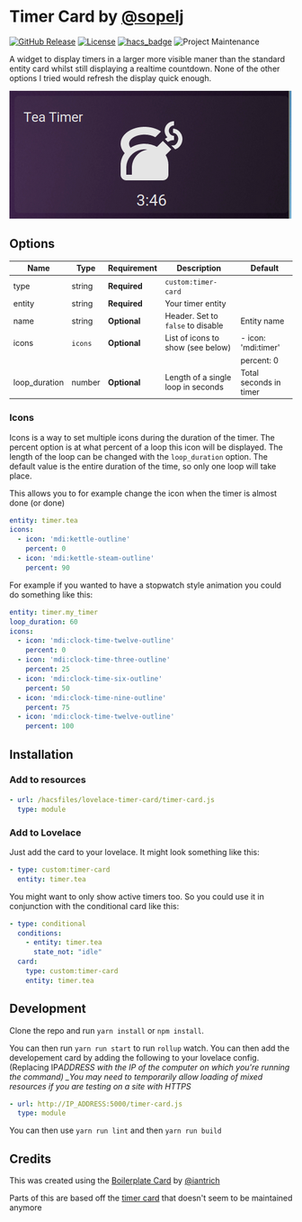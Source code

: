 # Timer Card by [@sopelj](https://www.github.com/sopelj)

[![GitHub Release](https://img.shields.io/github/release/sopelj/lovelace-timer-card.svg?style=for-the-badge)](https://github.com/sopelj/lovelace-timer-card/releases)
[![License](https://img.shields.io/github/license/sopelj/lovelace-timer-card.svg?style=for-the-badge)](LICENSE.md)
[![hacs_badge](https://img.shields.io/badge/HACS-Custom-orange.svg?style=for-the-badge)](https://github.com/custom-components/hacs)
![Project Maintenance](https://img.shields.io/maintenance/yes/2020.svg?style=for-the-badge)

A widget to display timers in a larger more visible maner than the standard entity card whilst still displaying a realtime countdown. None of the other options I tried would refresh the display quick enough.

![Example](./example.png)

## Options

| Name           | Type    | Requirement  | Description                                | Default                  |
| -------------- | ------- | ------------ | ------------------------------------------ | ------------------------ |
| type           | string  | **Required** | `custom:timer-card`                        |                          |
| entity         | string  | **Required** | Your timer entity                          |                          |
| name           | string  | **Optional** | Header. Set to `false` to disable          | Entity name              |
| icons          | `icons` | **Optional** | List of icons to show (see below)          | - icon: 'mdi:timer'      |
|                |         |              |                                            |   percent: 0             |
| loop_duration  | number  | **Optional** | Length of a single loop in seconds         | Total seconds in timer   |

### Icons

Icons is a way to set multiple icons during the duration of the timer.
The percent option is at what percent of a loop this icon will be displayed.
The length of the loop can be changed with the `loop_duration` option.
The default value is the entire duration of the time, so only one loop will take place.

This allows you to for example change the icon when the timer is almost done (or done)

```yaml
entity: timer.tea
icons:
  - icon: 'mdi:kettle-outline'
    percent: 0
  - icon: 'mdi:kettle-steam-outline'
    percent: 90
```

For example if you wanted to have a stopwatch style animation you could do something like this:

```yaml
entity: timer.my_timer
loop_duration: 60
icons:
  - icon: 'mdi:clock-time-twelve-outline'
    percent: 0
  - icon: 'mdi:clock-time-three-outline'
    percent: 25
  - icon: 'mdi:clock-time-six-outline'
    percent: 50
  - icon: 'mdi:clock-time-nine-outline'
    percent: 75
  - icon: 'mdi:clock-time-twelve-outline'
    percent: 100
```

## Installation

### Add to resources

```yaml
- url: /hacsfiles/lovelace-timer-card/timer-card.js
  type: module
```

### Add to Lovelace

Just add the card to your lovelace. It might look something like this:

```yaml
- type: custom:timer-card
  entity: timer.tea
```

You might want to only show active timers too. So you could use it in conjunction with the conditional card like this:

```yaml
- type: conditional
  conditions:
    - entity: timer.tea
      state_not: "idle"
  card:
    type: custom:timer-card
    entity: timer.tea
```

## Development

Clone the repo and run `yarn install` or `npm install`.

You can then run `yarn run start` to run `rollup` watch. You can then add the developement card by adding the following to your lovelace config. (Replacing IP*ADDRESS with the IP of the computer on which you're running the command) \_You may need to temporarily allow loading of mixed resources if you are testing on a site with HTTPS*

```yaml
- url: http://IP_ADDRESS:5000/timer-card.js
  type: module
```

You can then use `yarn run lint` and then `yarn run build`

## Credits

This was created using the [Boilerplate Card](https://github.com/custom-cards/boilerplate-card) by [@iantrich](https://www.github.com/iantrich)

Parts of this are based off the [timer card](https://github.com/custom-cards/timer-card) that doesn't seem to be maintained anymore
